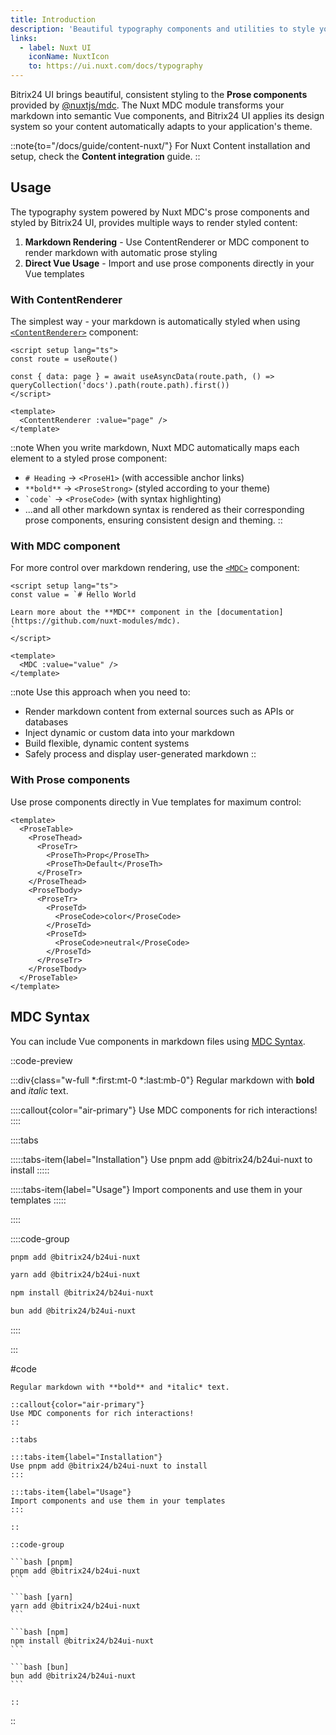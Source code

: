 ```yaml
---
title: Introduction
description: 'Beautiful typography components and utilities to style your content with Bitrix24 UI.'
links:
  - label: Nuxt UI
    iconName: NuxtIcon
    to: https://ui.nuxt.com/docs/typography
---
```


Bitrix24 UI brings beautiful, consistent styling to the **Prose components** provided by [@nuxtjs/mdc](https://github.com/nuxt-modules/mdc). The Nuxt MDC module transforms your markdown into semantic Vue components, and Bitrix24 UI applies its design system so your content automatically adapts to your application's theme.

::note{to="/docs/guide/content-nuxt/"}
For Nuxt Content installation and setup, check the **Content integration** guide.
::

## Usage

The typography system powered by Nuxt MDC's prose components and styled by Bitrix24 UI, provides multiple ways to render styled content:

1. **Markdown Rendering** - Use ContentRenderer or MDC component to render markdown with automatic prose styling
2. **Direct Vue Usage** - Import and use prose components directly in your Vue templates

### With ContentRenderer

The simplest way - your markdown is automatically styled when using [`<ContentRenderer>`](https://content.nuxt.com/components/content-renderer) component:

```vue [pages/\[...slug\\].vue]
<script setup lang="ts">
const route = useRoute()

const { data: page } = await useAsyncData(route.path, () => queryCollection('docs').path(route.path).first())
</script>

<template>
  <ContentRenderer :value="page" />
</template>
```

::note
When you write markdown, Nuxt MDC automatically maps each element to a styled prose component:
- `# Heading` → `<ProseH1>` (with accessible anchor links)
- `**bold**` → `<ProseStrong>` (styled according to your theme)
- `` `code` `` → `<ProseCode>` (with syntax highlighting)
- ...and all other markdown syntax is rendered as their corresponding prose components, ensuring consistent design and theming.
::

### With MDC component

For more control over markdown rendering, use the [`<MDC>`](https://github.com/nuxt-modules/mdc) component:

```vue
<script setup lang="ts">
const value = `# Hello World

Learn more about the **MDC** component in the [documentation](https://github.com/nuxt-modules/mdc).
`
</script>

<template>
  <MDC :value="value" />
</template>
```

::note
Use this approach when you need to:
- Render markdown content from external sources such as APIs or databases
- Inject dynamic or custom data into your markdown
- Build flexible, dynamic content systems
- Safely process and display user-generated markdown
::

### With Prose components

Use prose components directly in Vue templates for maximum control:

```vue
<template>
  <ProseTable>
    <ProseThead>
      <ProseTr>
        <ProseTh>Prop</ProseTh>
        <ProseTh>Default</ProseTh>
      </ProseTr>
    </ProseThead>
    <ProseTbody>
      <ProseTr>
        <ProseTd>
          <ProseCode>color</ProseCode>
        </ProseTd>
        <ProseTd>
          <ProseCode>neutral</ProseCode>
        </ProseTd>
      </ProseTr>
    </ProseTbody>
  </ProseTable>
</template>
```

## MDC Syntax

You can include Vue components in markdown files using [MDC Syntax](https://content.nuxt.com/docs/files/markdown#mdc-syntax).

::code-preview

:::div{class="w-full *:first:mt-0 *:last:mb-0"}
Regular markdown with **bold** and *italic* text.

::::callout{color="air-primary"}
Use MDC components for rich interactions!
::::

::::tabs

:::::tabs-item{label="Installation"}
Use pnpm add @bitrix24/b24ui-nuxt to install
:::::

:::::tabs-item{label="Usage"}
Import components and use them in your templates
:::::

::::

::::code-group

```bash [pnpm]
pnpm add @bitrix24/b24ui-nuxt
```

```bash [yarn]
yarn add @bitrix24/b24ui-nuxt
```

```bash [npm]
npm install @bitrix24/b24ui-nuxt
```

```bash [bun]
bun add @bitrix24/b24ui-nuxt
````

::::

:::

#code
````mdc
Regular markdown with **bold** and *italic* text.

::callout{color="air-primary"}
Use MDC components for rich interactions!
::

::tabs

:::tabs-item{label="Installation"}
Use pnpm add @bitrix24/b24ui-nuxt to install
:::

:::tabs-item{label="Usage"}
Import components and use them in your templates
:::

::

::code-group

```bash [pnpm]
pnpm add @bitrix24/b24ui-nuxt
```

```bash [yarn]
yarn add @bitrix24/b24ui-nuxt
```

```bash [npm]
npm install @bitrix24/b24ui-nuxt
```

```bash [bun]
bun add @bitrix24/b24ui-nuxt
```

::

````

::
